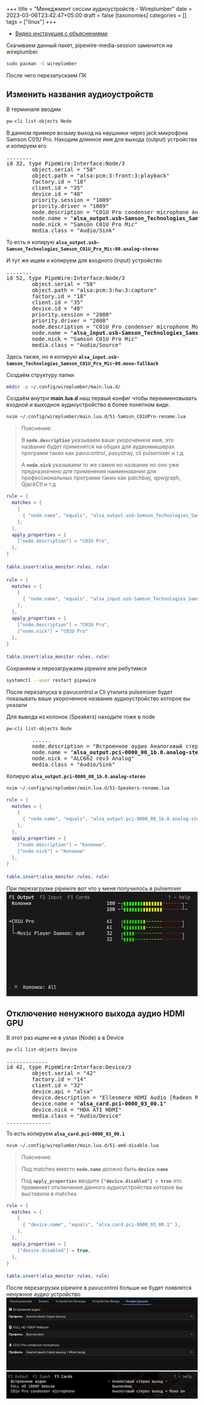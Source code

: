 +++
title = "Менеджмент сессии аудиоустройств - Wireplumber"
date = 2023-03-06T23:42:47+05:00
draft = false
[taxonomies]
categories = []
tags = ["linux"]
+++

- [Видео инструкция с объяснениями](https://www.youtube.com/watch?v=Zv1P6-kUn0c)

Скачиваем данный пакет, pipewire-media-session заменится на wireplumber.

```bash
sudo pacman -S wireplumber
```

После чего перезапускаем ПК

## Изменить названия аудиоустройств

В терминале вводим

```bash
pw-cli list-objects Node
```

В данном примере возьму выход на наушники через jack микрофона Samson C01U Pro. Находим длинное имя для выхода (output) устройства и копируем его

<pre>
........
id 32, type PipeWire:Interface:Node/3
 		object.serial = "58"
 		object.path = "alsa:pcm:3:front:3:playback"
 		factory.id = "18"
 		client.id = "35"
 		device.id = "48"
 		priority.session = "1009"
 		priority.driver = "1009"
 		node.description = "C01U Pro condenser microphone Аналоговый стерео"
 		node.name = "<b>alsa_output.usb-Samson_Technologies_Samson_C01U_Pro_Mic-00.analog-stereo</b>"
		node.nick = "Samson C01U Pro Mic"
 		media.class = "Audio/Sink"
</pre>

То есть я копирую **`alsa_output.usb-Samson_Technologies_Samson_C01U_Pro_Mic-00.analog-stereo`**

И тут же ищем и копируем для входного (input) устройство

<pre>
........
id 52, type PipeWire:Interface:Node/3
 		object.serial = "58"
 		object.path = "alsa:pcm:3:hw:3:capture"
 		factory.id = "18"
 		client.id = "35"
 		device.id = "48"
 		priority.session = "2000"
 		priority.driver = "2000"
 		node.description = "C01U Pro condenser microphone Моно"
 		node.name = "<b>alsa_input.usb-Samson_Technologies_Samson_C01U_Pro_Mic-00.mono-fallback</b>"
		node.nick = "Samson C01U Pro Mic"
 		media.class = "Audio/Source"
</pre>

Здесь также, но я копирую **`alsa_input.usb-Samson_Technologies_Samson_C01U_Pro_Mic-00.mono-fallback`**

Создаём структуру папки

```bash
mkdir -p ~/.config/wireplumber/main.lua.d/
```

Создаём внутри **main.lua.d** наш первый конфиг чтобы переименовывать входной и выходное аудиоустройство в более понятном виде.

```bash
nvim ~/.config/wireplumber/main.lua.d/51-Samson_C01UPro-rename.lua
```

> Пояснение:
>
> В **`node.description`** указываем ваше укороченное имя, это название будет применятся на общих для аудиомикшерах программ таких как pavucontrol, pasystray, cli pulsemixer и т.д
>
> А **`node.nick`** указываем то же самое но название но оно уже предназначено для применения наименования для профессиональных программ таких как patchbay, qpwgraph, QjackCtl и т.д

```lua
rule = {
  matches = {
    {
      { "node.name", "equals", "alsa_output.usb-Samson_Technologies_Samson_C01U_Pro_Mic-00.analog-stereo" },
    },
  },
  apply_properties = {
    ["node.description"] = "C01U Pro",
  },
}

table.insert(alsa_monitor.rules, rule)

rule = {
  matches = {
    {
      { "node.name", "equals", "alsa_input.usb-Samson_Technologies_Samson_C01U_Pro_Mic-00.mono-fallback" },
    },
  },
  apply_properties = {
    ["node.description"] = "C01U Pro",
	["node.nick"] = "C01U Pro"
  },
}

table.insert(alsa_monitor.rules, rule)
```

Сохраняем и перезагружаем pipewire или ребутимся

```bash
systemctl --user restart pipewire
```

После перезапуска в pavucontrol и Cli утилита pulsemixer будет показывать ваше укороченное название аудиоустройство которое вы указали

Для вывода из колонок (Speakers) находите тоже в node

```bash
pw-cli list-objects Node
```

<pre>
		......
		node.description = "Встроенное аудио Аналоговый стерео"
 		node.name = "<b>alsa_output.pci-0000_00_1b.0.analog-stereo</b>"
 		node.nick = "ALC662 rev3 Analog"
 		media.class = "Audio/Sink"
</pre>

Копирую **`alsa_output.pci-0000_00_1b.0.analog-stereo`**

```bash
nvim ~/.config/wireplumber/main.lua.d/51-Speakers-rename.lua
```

```lua
rule = {
  matches = {
    {
      { "node.name", "equals", "alsa_output.pci-0000_00_1b.0.analog-stereo" },
    },
  },
  apply_properties = {
    ["node.description"] = "Колонки",
	["node.nick"] = "Колонки"
  },
}

table.insert(alsa_monitor.rules, rule)
```

При перезагрузке pipewire вот что у меня получилось в pulsemixer
![](/images/wireplumber-audio-session-management/pulsemixer-rename-audio.png)

## Отключение ненужного выхода аудио HDMI GPU

В этот раз ищем не в узлах (Node) а в Device

```bash
pw-cli list-objects Device
```

<pre>
.............
id 42, type PipeWire:Interface:Device/3
 		object.serial = "42"
 		factory.id = "14"
 		client.id = "32"
 		device.api = "alsa"
 		device.description = "Ellesmere HDMI Audio [Radeon RX 470/480 / 570/580/590]"
 		device.name = "<b>alsa_card.pci-0000_03_00.1</b>"
 		device.nick = "HDA ATI HDMI"
 		media.class = "Audio/Device"
..............
</pre>

То есть копируем **`alsa_card.pci-0000_03_00.1`**

```bash
nvim ~/.config/wireplumber/main.lua.d/51-amd-disable.lua
```

> Пояснение:
>
> Под matches вместо **`node.name`** должно быть **`device.name`**
>
> Под **`apply_properties`** вводите **`["device.disabled"] = true`** это применяет отключение данного аудиоустройства которое вы выставили в matches

```lua
rule = {
  matches = {
    {
      { "device.name", "equals", "alsa_card.pci-0000_03_00.1" },
    },
  },
  apply_properties = {
    ["device.disabled"] = true,
  },
}

table.insert(alsa_monitor.rules, rule)
```

После перезагрузки pipewire в pavucontrol больше не будет появлятся ненужное аудио устройство
![](/images/wireplumber-audio-session-management/pavucontrol-hdmi-gpu-disable.png)
![](/images/wireplumber-audio-session-management/hdmi-audio-gpu-disable-pulsemixer.png)
